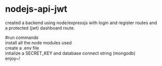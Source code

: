 # nodejs-api-jwt <br/>
created a backend using node/expressjs with login and register routes and a protected (jwt) dashboard route. <br/>

#run commands <br/>
install all the node modules used <br/>
create a .env file <br/>
intialize a SECRET_KEY and database connect string (mongodb) <br/>
enjoy~! <br/>
